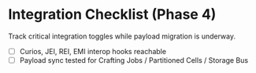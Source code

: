 # Integration Checklist (Phase 4)

Track critical integration toggles while payload migration is underway.

- [ ] Curios, JEI, REI, EMI interop hooks reachable
- [ ] Payload sync tested for Crafting Jobs / Partitioned Cells / Storage Bus
